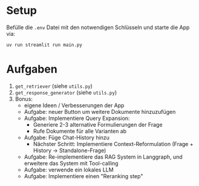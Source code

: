 
# Setup

Befülle die `.env` Datei mit den notwendigen Schlüsseln und starte die App via:

```sh
uv run streamlit run main.py
```

# Aufgaben

1. `get_retriever` (siehe `utils.py`)
2. `get_response_generator` (siehe `utils.py`)
3. Bonus:
    * eigene Ideen / Verbesserungen der App
    * Aufgabe: neuer Button um weitere Dokumente hinzuzufügen
    * Aufgabe: Implementiere Query Expansion:
        * Generiere 2-3 alternative Formulierungen der Frage
        * Rufe Dokumente für alle Varianten ab
    * Aufgabe: Füge Chat-History hinzu
        * Nächster Schritt: Implementiere Context-Reformulation (Frage + History →  Standalone-Frage)
    * Aufgabe: Re-implementiere das RAG System in Langgraph, und erweitere
        das System mit Tool-calling
    * Aufgabe: verwende ein lokales LLM
    * Aufgabe: Implementiere einen "Reranking step"
